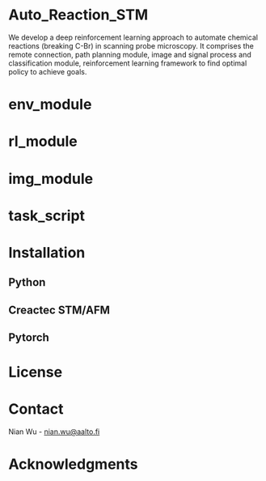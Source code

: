 # Auto_Reaction_STM
We develop a deep reinforcement learning approach to automate chemical reactions (breaking C-Br) in scanning probe microscopy. It comprises the remote connection, path planning module, image and signal process and classification module, reinforcement learning framework to find optimal policy to achieve goals.


# env_module

# rl_module

# img_module

# task_script


# Installation

## Python 
## Creactec STM/AFM
## Pytorch

# License


# Contact
Nian Wu - nian.wu@aalto.fi

# Acknowledgments
